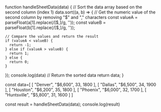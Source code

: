 function handleSheetData(data) {
  // Sort the data array based on the second column (index 1)
  data.sort((a, b) => {
    // Get the numeric value of the second column by removing "$" and "," characters
    const valueA = parseFloat(a[1].replace(/[$,]/g, ''));
    const valueB = parseFloat(b[1].replace(/[$,]/g, ''));
    
    // Compare the values and return the result
    if (valueA < valueB) {
      return -1;
    } else if (valueA > valueB) {
      return 1;
    } else {
      return 0;
    }
  });
  console.log(data)
  // Return the sorted data
  return data;
}

const data=[
    [
        "Denver",
        "$6,600",
        33,
        1800
    ],
    [
        "Dallas",
        "$6,500",
        34,
        1900
    ],
    [
        "Houston",
        "$6,200",
        35,
        1800
    ],
    [
        "Phoenix",
        "$6,000",
        32,
        1700
    ],
    [
        "Huntsville",
        "$5,800",
        31,
        1600
    ]
]

const result = handleSheetData(data);
console.log(result)